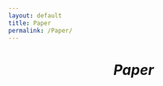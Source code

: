 ```yaml
---
layout: default
title: Paper
permalink: /Paper/
---
```


<div style="text-align: center;">
	<h1 style="margin-top: 40px; margin-bottom: 40px"><i>Paper</i></h1>